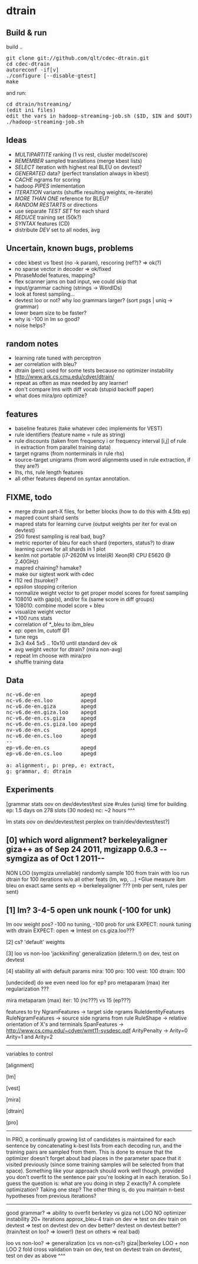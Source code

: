 dtrain
======

Build & run
-----------
build ..
<pre>
git clone git://github.com/qlt/cdec-dtrain.git
cd cdec-dtrain
autoreconf -if[v]
./configure [--disable-gtest]
make
</pre>
and run:
<pre>
cd dtrain/hstreaming/
(edit ini files)
edit the vars in hadoop-streaming-job.sh ($ID, $IN and $OUT)
./hadoop-streaming-job.sh
</pre>

Ideas
-----
* *MULTIPARTITE* ranking (1 vs rest, cluster model/score)
* *REMEMBER* sampled translations (merge kbest lists)
* *SELECT* iteration with highest real BLEU on devtest?
* *GENERATED* data? (perfect translation always in kbest)
* *CACHE* ngrams for scoring
* hadoop *PIPES* imlementation
* *ITERATION* variants (shuffle resulting weights, re-iterate)
* *MORE THAN ONE* reference for BLEU?
* *RANDOM RESTARTS* or directions
* use separate *TEST SET* for each shard
* *REDUCE* training set (50k?)
* *SYNTAX* features (CD)
* distribute *DEV* set to all nodes, avg


Uncertain, known bugs, problems
-------------------------------
* cdec kbest vs 1best (no -k param), rescoring (ref?)? => ok(?)
* no sparse vector in decoder => ok/fixed
* PhraseModel features, mapping?
* flex scanner jams on bad input, we could skip that
* input/grammar caching (strings -> WordIDs)
* look at forest sampling...
* devtest loo or not? why loo grammars larger? (sort psgs | uniq -> grammar)
* lower beam size to be faster?
* why is <unk> -100 in lm so good?
* noise helps?

random notes
------------
* learning rate tuned with perceptron
* aer correlation with bleu?
* dtrain (perc) used for some tests because no optimizer instability
* http://www.ark.cs.cmu.edu/cdyer/dtrain/
* repeat as often as max needed by any learner!
* don't compare lms with diff vocab (stupid backoff paper)
* what does mira/pro optimize?

features
--------
* baseline features (take whatever cdec implements for VEST)
* rule identifiers (feature name = rule as string)
* rule discounts (taken from frequency i or frequency interval [i,j] of rule in extraction from parallel training data)
* target ngrams (from nonterminals in rule rhs)
* source-target unigrams (from word alignments used in rule extraction, if they are?)
* lhs, rhs, rule length features
* all other features depend on syntax annotation. 

FIXME, todo
-----------
* merge dtrain part-X files, for better blocks (how to do this with 4.5tb ep)
* mapred count shard sents
* mapred stats for learning curve (output weights per iter for eval on devtest)
* 250 forest sampling is real bad, bug?
* metric reporter of bleu for each shard (reporters, status?)
  to draw learning curves for all shards in 1 plot
* kenlm not portable (i7-2620M vs Intel(R) Xeon(R) CPU E5620 @ 2.40GHz)
* mapred chaining? hamake?
* make our sigtest work with cdec
* l1l2 red (tsuroke)?
* epsilon stopping criterion
* normalize weight vector to get proper model scores for forest sampling
* 108010 with gap(s), and/or fix (same score in diff groups)
* 108010: combine model score + bleu
* visualize weight vector
* *100 runs stats
* correlation of *_bleu to ibm_bleu
* ep: open lm, cutoff @1
* tune regs
* 3x3 4x4 5x5 .. 10x10 until standard dev ok
* avg weight vector for dtrain? (mira non-avg)
* repeat lm choose with mira/pro
* shuffle training data


Data
----
<pre>
nc-v6.de-en             apegd
nc-v6.de-en.loo         apegd
nc-v6.de-en.giza        apegd
nc-v6.de-en.giza.loo    apegd
nc-v6.de-en.cs.giza     apegd
nc-v6.de-en.cs.giza.loo apegd
nv-v6.de-en.cs          apegd
nc-v6.de-en.cs.loo      apegd
--
ep-v6.de-en.cs          apegd
ep-v6.de-en.cs.loo      apegd

a: alignment:, p: prep, e: extract,
g: grammar, d: dtrain
</pre>

Experiments
-----------
[grammar stats
  oov on dev/devtest/test
  size
  #rules (uniq)
  time for building
   ep: 1.5 days on 278 slots (30 nodes)
   nc: ~2 hours ^^^

 lm stats
  oov on dev/devtest/test 
  perplex on train/dev/devtest/test?]

[0]
which word alignment?
 berkeleyaligner
 giza++ as of Sep 24 2011, mgizapp 0.6.3
 --symgiza as of Oct 1 2011--
 ---
 NON LOO
 (symgiza unreliable)
 randomly sample 100 from train with loo
 run dtrain for 100 iterations
 w/o all other feats (lm, wp, ...) +Glue
 measure ibm bleu on exact same sents
 ep -> berkeleyaligner ??? (mb per sent, rules per sent)

[1]
lm?
 3-4-5
 open
 unk
 nounk (-100 for unk)
 --
 lm oov weight pos? -100
 no tuning, -100 prob for unk EXPECT: nounk
 tuning with dtrain EXPECT: open
 =>
  lmtest on cs.giza.loo???

[2]
cs?
 'default' weights

[3]
loo vs non-loo
 'jackknifing'
 generalization (determ.!) on dev, test on devtest

[4]
stability
 all with default params
 mira: 100
 pro: 100
 vest: 100
 dtrain: 100

[undecided]
do we even need loo for ep?
pro metaparam
 (max) iter
 regularization
 ???
 
mira metaparam
 (max) iter: 10 (nc???) vs 15 (ep???)

features to try
 NgramFeatures -> target side ngrams
 RuleIdentityFeatures
 RuleNgramFeatures -> source side ngrams from rule
 RuleShape -> relative orientation of X's and terminals
 SpanFeatures -> http://www.cs.cmu.edu/~cdyer/wmt11-sysdesc.pdf
 ArityPenalty -> Arity=0 Arity=1 and Arity=2

---
variables to control

[alignment]

[lm]

[vest]

[mira]

[dtrain]

[pro]


--------
In PRO, a continually growing list of candidates is maintained for
each sentence by concatenating k-best lists from each decoding run,
and the training pairs are sampled from them. This is done to ensure
that the optimizer doesn't forget about bad places in the parameter
space that it visited previously (since some training samples will be
selected from that space). Something like your approach should work
well though, provided you don't overfit to the sentence pair you're
looking at in each iteration. So I guess the question is: what are you
doing in step 2 exactly? A complete optimization? Taking one step? The
other thing is, do you maintain n-best hypotheses from previous
iterations?

--------
good grammar? => ability to overfit
 berkeley vs giza
 not LOO
 NO optimizer instability
 20+ iterations
 approx_bleu-4
 train on dev => test on dev
 train on devtest => test on devtest
 dev on dev better?
 devtest on devtest better?
 (train/test on loo? => lower!)
 (test on others => real bad)


loo vs non-loo? => generalization
 (cs vs non-cs?)
 giza||berkeley
 LOO + non LOO
 2 fold cross validation 
 train on dev, test on devtest
 train on devtest, test on dev
 as above ^^^
